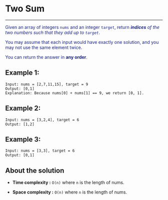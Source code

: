 # Two Sum

---

<font color="#1a237e">

Given an array of integers `nums` and an integer `target`, return _**indices** of the two numbers such that they add up to `target`_.

You may assume that each input would have exactly one solution, and you may not use the same element twice.

You can return the answer in **any order**.</font>

## Example 1:

```
Input: nums = [2,7,11,15], target = 9
Output: [0,1]
Explanation: Because nums[0] + nums[1] == 9, we return [0, 1].
```

## Example 2:

```
Input: nums = [3,2,4], target = 6
Output: [1,2]
```

## Example 3:

```
Input: nums = [3,3], target = 6
Output: [0,1]
```

## About the solution

- **Time complexity :** `O(n)` where `n` is the length of nums.

- **Space complexity :** `O(n)` where `n` is the length of nums.
